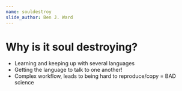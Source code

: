 ```yaml
---
name: souldestroy
slide_author: Ben J. Ward
---
```

# Why is it soul destroying?

- Learning and keeping up with several languages
- Getting the language to talk to one another!
- Complex workflow, leads to being hard to reproduce/copy = BAD science

